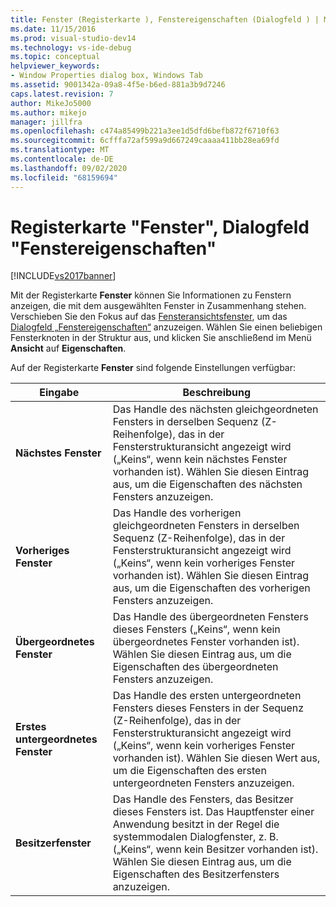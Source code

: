 ```yaml
---
title: Fenster (Registerkarte ), Fenstereigenschaften (Dialogfeld ) | Microsoft-Dokumentation
ms.date: 11/15/2016
ms.prod: visual-studio-dev14
ms.technology: vs-ide-debug
ms.topic: conceptual
helpviewer_keywords:
- Window Properties dialog box, Windows Tab
ms.assetid: 9001342a-09a8-4f5e-b6ed-881a3b9d7246
caps.latest.revision: 7
author: MikeJo5000
ms.author: mikejo
manager: jillfra
ms.openlocfilehash: c474a85499b221a3ee1d5dfd6befb872f6710f63
ms.sourcegitcommit: 6cfffa72af599a9d667249caaaa411bb28ea69fd
ms.translationtype: MT
ms.contentlocale: de-DE
ms.lasthandoff: 09/02/2020
ms.locfileid: "68159694"
---
```

# <a name="windows-tab-window-properties-dialog-box"></a>Registerkarte "Fenster", Dialogfeld "Fenstereigenschaften"
[!INCLUDE[vs2017banner](../includes/vs2017banner.md)]

Mit der Registerkarte **Fenster** können Sie Informationen zu Fenstern anzeigen, die mit dem ausgewählten Fenster in Zusammenhang stehen. Verschieben Sie den Fokus auf das [Fensteransichtsfenster](../debugger/windows-view.md), um das [Dialogfeld „Fenstereigenschaften“](../debugger/window-properties-dialog-box.md) anzuzeigen. Wählen Sie einen beliebigen Fensterknoten in der Struktur aus, und klicken Sie anschließend im Menü **Ansicht** auf **Eigenschaften**.  
  
 Auf der Registerkarte **Fenster** sind folgende Einstellungen verfügbar:  
  
|Eingabe|Beschreibung|  
|-----------|-----------------|  
|**Nächstes Fenster**|Das Handle des nächsten gleichgeordneten Fensters in derselben Sequenz (Z-Reihenfolge), das in der Fensterstrukturansicht angezeigt wird („Keins“, wenn kein nächstes Fenster vorhanden ist). Wählen Sie diesen Eintrag aus, um die Eigenschaften des nächsten Fensters anzuzeigen.|  
|**Vorheriges Fenster**|Das Handle des vorherigen gleichgeordneten Fensters in derselben Sequenz (Z-Reihenfolge), das in der Fensterstrukturansicht angezeigt wird („Keins“, wenn kein vorheriges Fenster vorhanden ist). Wählen Sie diesen Eintrag aus, um die Eigenschaften des vorherigen Fensters anzuzeigen.|  
|**Übergeordnetes Fenster**|Das Handle des übergeordneten Fensters dieses Fensters („Keins“, wenn kein übergeordnetes Fenster vorhanden ist). Wählen Sie diesen Eintrag aus, um die Eigenschaften des übergeordneten Fensters anzuzeigen.|  
|**Erstes untergeordnetes Fenster**|Das Handle des ersten untergeordneten Fensters dieses Fensters in der Sequenz (Z-Reihenfolge), das in der Fensterstrukturansicht angezeigt wird („Keins“, wenn kein vorheriges Fenster vorhanden ist). Wählen Sie diesen Wert aus, um die Eigenschaften des ersten untergeordneten Fensters anzuzeigen.|  
|**Besitzerfenster**|Das Handle des Fensters, das Besitzer dieses Fensters ist. Das Hauptfenster einer Anwendung besitzt in der Regel die systemmodalen Dialogfenster, z. B. („Keins“, wenn kein Besitzer vorhanden ist). Wählen Sie diesen Eintrag aus, um die Eigenschaften des Besitzerfensters anzuzeigen.|
